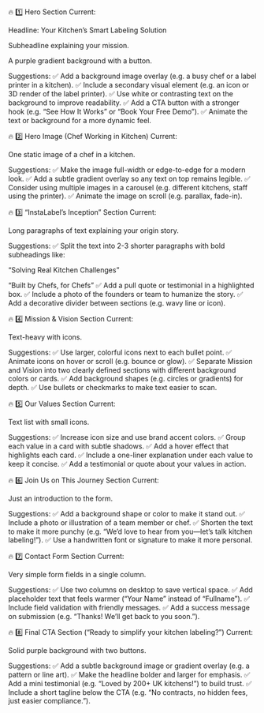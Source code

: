 🔥 1️⃣ Hero Section
Current:

Headline: Your Kitchen’s Smart Labeling Solution

Subheadline explaining your mission.

A purple gradient background with a button.

Suggestions:
✅ Add a background image overlay (e.g. a busy chef or a label printer in a kitchen).
✅ Include a secondary visual element (e.g. an icon or 3D render of the label printer).
✅ Use white or contrasting text on the background to improve readability.
✅ Add a CTA button with a stronger hook (e.g. “See How It Works” or “Book Your Free Demo”).
✅ Animate the text or background for a more dynamic feel.

🔥 2️⃣ Hero Image (Chef Working in Kitchen)
Current:

One static image of a chef in a kitchen.

Suggestions:
✅ Make the image full-width or edge-to-edge for a modern look.
✅ Add a subtle gradient overlay so any text on top remains legible.
✅ Consider using multiple images in a carousel (e.g. different kitchens, staff using the printer).
✅ Animate the image on scroll (e.g. parallax, fade-in).

🔥 3️⃣ “InstaLabel’s Inception” Section
Current:

Long paragraphs of text explaining your origin story.

Suggestions:
✅ Split the text into 2-3 shorter paragraphs with bold subheadings like:

“Solving Real Kitchen Challenges”

“Built by Chefs, for Chefs”
✅ Add a pull quote or testimonial in a highlighted box.
✅ Include a photo of the founders or team to humanize the story.
✅ Add a decorative divider between sections (e.g. wavy line or icon).

🔥 4️⃣ Mission & Vision Section
Current:

Text-heavy with icons.

Suggestions:
✅ Use larger, colorful icons next to each bullet point.
✅ Animate icons on hover or scroll (e.g. bounce or glow).
✅ Separate Mission and Vision into two clearly defined sections with different background colors or cards.
✅ Add background shapes (e.g. circles or gradients) for depth.
✅ Use bullets or checkmarks to make text easier to scan.

🔥 5️⃣ Our Values Section
Current:

Text list with small icons.

Suggestions:
✅ Increase icon size and use brand accent colors.
✅ Group each value in a card with subtle shadows.
✅ Add a hover effect that highlights each card.
✅ Include a one-liner explanation under each value to keep it concise.
✅ Add a testimonial or quote about your values in action.

🔥 6️⃣ Join Us on This Journey Section
Current:

Just an introduction to the form.

Suggestions:
✅ Add a background shape or color to make it stand out.
✅ Include a photo or illustration of a team member or chef.
✅ Shorten the text to make it more punchy (e.g. “We’d love to hear from you—let’s talk kitchen labeling!”).
✅ Use a handwritten font or signature to make it more personal.

🔥 7️⃣ Contact Form Section
Current:

Very simple form fields in a single column.

Suggestions:
✅ Use two columns on desktop to save vertical space.
✅ Add placeholder text that feels warmer (“Your Name” instead of “Fullname”).
✅ Include field validation with friendly messages.
✅ Add a success message on submission (e.g. “Thanks! We’ll get back to you soon.”).

🔥 8️⃣ Final CTA Section (“Ready to simplify your kitchen labeling?”)
Current:

Solid purple background with two buttons.

Suggestions:
✅ Add a subtle background image or gradient overlay (e.g. a pattern or line art).
✅ Make the headline bolder and larger for emphasis.
✅ Add a mini testimonial (e.g. “Loved by 200+ UK kitchens!”) to build trust.
✅ Include a short tagline below the CTA (e.g. “No contracts, no hidden fees, just easier compliance.”).
